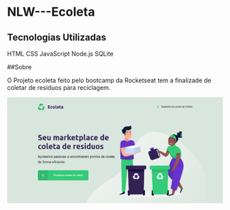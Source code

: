 # NLW---Ecoleta

## Tecnologias Utilizadas

HTML
CSS
JavaScript
Node.js
SQLite

##Sobre

O Projeto ecoleta feito pelo bootcamp da Rocketseat tem a finalizade de coletar de residuos para reciclagem. 

![enter image description here](https://github.com/FalconiN/NLW---Ecoleta/blob/master/public/extras-aula-1/icones/homepagecoleta.PNG)
